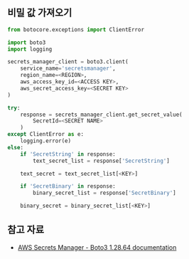 ## 비밀 값 가져오기

``` python
from botocore.exceptions import ClientError

import boto3
import logging

secrets_manager_client = boto3.client(
    service_name='secretsmanager',
    region_name=<REGION>,
    aws_access_key_id=<ACCESS KEY>,
    aws_secret_access_key=<SECRET KEY>
)

try:
    response = secrets_manager_client.get_secret_value(
        SecretId=<SECRET NAME>
    )
except ClientError as e:
    logging.error(e)
else:
    if 'SecretString' in response:
        text_secret_list = response['SecretString']

    text_secret = text_secret_list[<KEY>]

    if 'SecretBinary' in response:
        binary_secret_list = response['SecretBinary']

    binary_secret = binary_secret_list[<KEY>]
```

## 참고 자료

- [AWS Secrets Manager - Boto3 1.28.64 documentation](https://boto3.amazonaws.com/v1/documentation/api/latest/guide/secrets-manager.html)